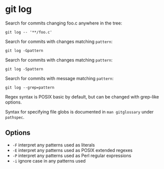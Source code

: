 # git log

Search for commits changing foo.c anywhere in the tree:

    git log -- '**/foo.c'

Search for commits with changes matching `pattern`:

    git log -Gpattern

Search for commits with changes matching `pattern`:

    git log -Spattern

Search for commits with message matching `pattern`:

    git log --grep=pattern

Regex syntax is POSIX basic by default, but can be changed with grep-like
options.

Syntax for specifying file globs is documented in `man gitglossary` under
`pathspec`.

## Options

  - `-F` interpret any patterns used as literals
  - `-E` interpret any patterns used as POSIX extended regexes
  - `-P` interpret any patterns used as Perl regular expressions
  - `-i` ignore case in any patterns used
